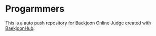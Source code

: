 # Progarmmers
This is a auto push repository for Baekjoon Online Judge created with [BaekjoonHub](https://github.com/BaekjoonHub/BaekjoonHub).
